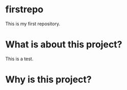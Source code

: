 firstrepo
=========

This is my first repository.

What is about this project?
=========
This is a test.

Why is this project?
===
